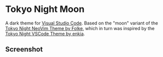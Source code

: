 # Tokyo Night Moon

A dark theme for [Visual Studio Code](https://code.visualstudio.com/). Based on the "moon" variant of the [Tokyo Night NeoVim Theme by Folke](https://github.com/folke/tokyonight.nvim), which in turn was inspired by the [Tokyo Night VSCode Theme by enkia](https://github.com/enkia/tokyo-night-vscode-theme).

## Screenshot

